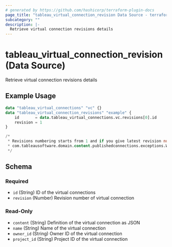 ```yaml
---
# generated by https://github.com/hashicorp/terraform-plugin-docs
page_title: "tableau_virtual_connection_revision Data Source - terraform-provider-tableau"
subcategory: ""
description: |-
  Retrieve virtual connection revisions details
---
```


# tableau_virtual_connection_revision (Data Source)

Retrieve virtual connection revisions details

## Example Usage

```terraform
data "tableau_virtual_connections" "vc" {}
data "tableau_virtual_connection_revisions" "example" {
    id       = data.tableau_virtual_connections.vc.revisions[0].id
    revision = 1
}

/*
 * Revisions numbering starts from 1 and if you give latest revision number, it will complain
 * com.tableausoftware.domain.content.publishedconnections.exceptions.WrongPublishedConnectionRevisionType: Revision c9b09d76-3824-4ef2-befe-ba3f775a8da3 was expected to be HISTORICAL but was ACTIVE (errorCode=360010))","code":"400200"}}
 */
```

<!-- schema generated by tfplugindocs -->
## Schema

### Required

- `id` (String) ID of the virtual connections
- `revision` (Number) Revision number of virtual connection

### Read-Only

- `content` (String) Definition of the virtual connection as JSON
- `name` (String) Name of the virtual connection
- `owner_id` (String) Owner ID of the virtual connection
- `project_id` (String) Project ID of the virtual connection
